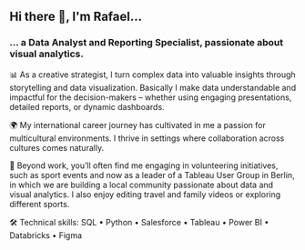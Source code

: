 ## Hi there 👋, I'm Rafael...
### ... a Data Analyst and Reporting Specialist, passionate about visual analytics.

📊 As a creative strategist, I turn complex data into valuable insights through storytelling and data visualization. Basically I make data understandable and impactful for the decision-makers – whether using engaging presentations, detailed reports, or dynamic dashboards.

🌍 My international career journey has cultivated in me a passion for multicultural environments. I thrive in settings where collaboration across cultures comes naturally. 

👥 Beyond work, you’ll often find me engaging in volunteering initiatives, such as sport events and now as a leader of a Tableau User Group in Berlin, in which we are building a local community passionate about data and visual analytics. I also enjoy editing travel and family videos or exploring different sports.

🛠️ Technical skills: SQL • Python • Salesforce • Tableau • Power BI • Databricks • Figma
